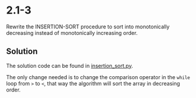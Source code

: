 # 2.1-3

Rewrite the INSERTION-SORT procedure to sort into monotonically decreasing instead of monotonically increasing order.

## Solution

The solution code can be found in [insertion_sort.py](./insertion_sort.py).

The only change needed is to change the comparison operator in the `while` loop from `>` to `<`, that way the algorithm will sort the array in decreasing order.
